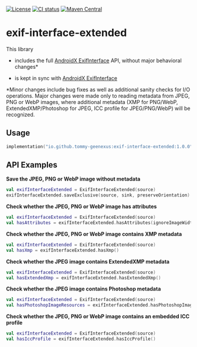 [![License](https://img.shields.io/badge/License-Apache%202.0-blue.svg)](https://opensource.org/licenses/Apache-2.0)
[![CI status](https://github.com/Tommy-Geenexus/exif-interface-extended/workflows/Instrumentation%20Tests/badge.svg)](https://github.com/Tommy-Geenexus/exif-interface-extended/actions?query=workflow%3A%22Instrumentation+Tests%22)
[![Maven Central](https://maven-badges.herokuapp.com/maven-central/io.github.tommy-geenexus/exif-interface-extended/badge.svg)](https://maven-badges.herokuapp.com/maven-central/io.github.tommy-geenexus/exif-interface-extended)
# exif-interface-extended
This library
- includes the full [AndroidX ExifInterface](https://developer.android.com/reference/androidx/exifinterface/media/ExifInterface) API,
without major behavioral changes*

- is kept in sync with [AndroidX ExifInterface](https://developer.android.com/reference/androidx/exifinterface/media/ExifInterface)


*Minor changes include bug fixes as well as additional sanity checks for I/O operations. Major changes were made only to reading metadata from JPEG, PNG or WebP images, where additional metadata (XMP for PNG/WebP, ExtendedXMP/Photoshop for JPEG, ICC profile for JPEG/PNG/WebP) will be recognized.


## Usage
```kotlin
implementation("io.github.tommy-geenexus:exif-interface-extended:1.0.0")
```

## API Examples

**Save the JPEG, PNG or WebP image without metadata**
```kotlin
val exifInterfaceExtended = ExifInterfaceExtended(source)
exifInterfaceExtended.saveExclusive(source, sink, preserveOrientation)
```

**Check whether the JPEG, PNG or WebP image has attributes**
```kotlin
val exifInterfaceExtended = ExifInterfaceExtended(source)
val hasAttributes = exifInterfaceExtended.hasAttributes(ignoreImageWidthAndLength)
```

**Check whether the JPEG, PNG or WebP image contains XMP metadata**
```kotlin
val exifInterfaceExtended = ExifInterfaceExtended(source)
val hasXmp = exifInterfaceExtended.hasXmp()
```

**Check whether the JPEG image contains ExtendedXMP metadata**
```kotlin
val exifInterfaceExtended = ExifInterfaceExtended(source)
val hasExtendedXmp = exifInterfaceExtended.hasExtendedXmp()
```

**Check whether the JPEG image contains Photoshop metadata**
```kotlin
val exifInterfaceExtended = ExifInterfaceExtended(source)
val hasPhotoshopImageResources = exifInterfaceExtended.hasPhotoshopImageResources()
```

**Check whether the JPEG, PNG or WebP image contains an embedded ICC profile**
```kotlin
val exifInterfaceExtended = ExifInterfaceExtended(source)
val hasIccProfile = exifInterfaceExtended.hasIccProfile()
```
